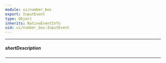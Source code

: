 ```yaml
---
module: ui/number_box
export: InputEvent
type: Object
inherits: NativeEventInfo
uid: ui/number_box:InputEvent
---
```

---
##### shortDescription
<!-- Description goes here -->

---
<!-- Description goes here -->